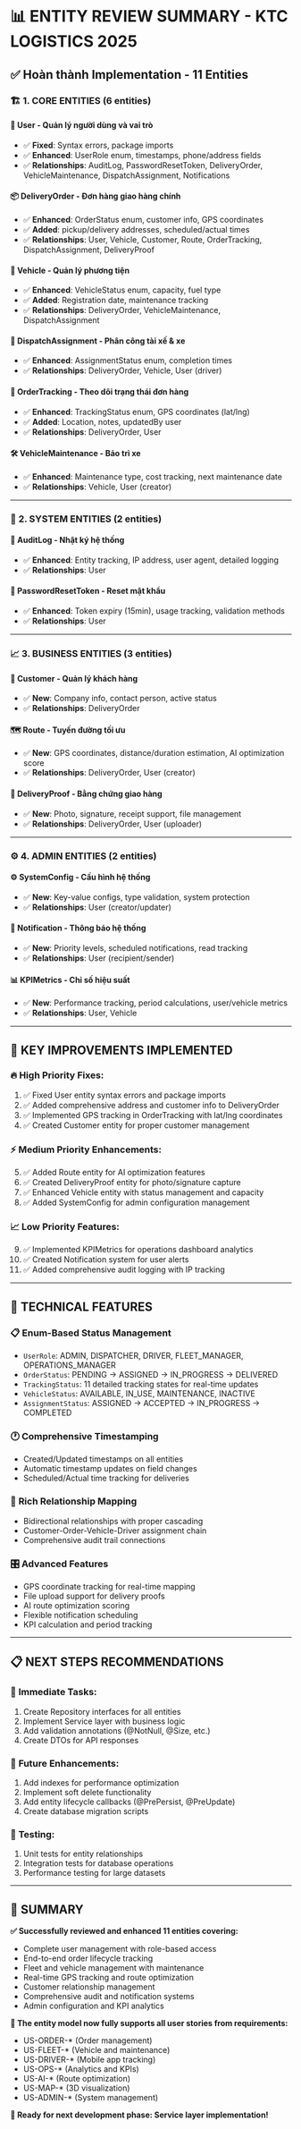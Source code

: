 # 📊 **ENTITY REVIEW SUMMARY - KTC LOGISTICS 2025**

## ✅ **Hoàn thành Implementation - 11 Entities**

### 🏗️ **1. CORE ENTITIES (6 entities)**

#### 👤 **User** - Quản lý người dùng và vai trò
- ✅ **Fixed**: Syntax errors, package imports
- ✅ **Enhanced**: UserRole enum, timestamps, phone/address fields
- ✅ **Relationships**: AuditLog, PasswordResetToken, DeliveryOrder, VehicleMaintenance, DispatchAssignment, Notifications

#### 📦 **DeliveryOrder** - Đơn hàng giao hàng chính  
- ✅ **Enhanced**: OrderStatus enum, customer info, GPS coordinates
- ✅ **Added**: pickup/delivery addresses, scheduled/actual times
- ✅ **Relationships**: User, Vehicle, Customer, Route, OrderTracking, DispatchAssignment, DeliveryProof

#### 🚛 **Vehicle** - Quản lý phương tiện
- ✅ **Enhanced**: VehicleStatus enum, capacity, fuel type
- ✅ **Added**: Registration date, maintenance tracking
- ✅ **Relationships**: DeliveryOrder, VehicleMaintenance, DispatchAssignment

#### 🎯 **DispatchAssignment** - Phân công tài xế & xe
- ✅ **Enhanced**: AssignmentStatus enum, completion times
- ✅ **Relationships**: DeliveryOrder, Vehicle, User (driver)

#### 📍 **OrderTracking** - Theo dõi trạng thái đơn hàng
- ✅ **Enhanced**: TrackingStatus enum, GPS coordinates (lat/lng)
- ✅ **Added**: Location, notes, updatedBy user
- ✅ **Relationships**: DeliveryOrder, User

#### 🛠️ **VehicleMaintenance** - Bảo trì xe
- ✅ **Enhanced**: Maintenance type, cost tracking, next maintenance date
- ✅ **Relationships**: Vehicle, User (creator)

---

### 🔧 **2. SYSTEM ENTITIES (2 entities)**

#### 📜 **AuditLog** - Nhật ký hệ thống  
- ✅ **Enhanced**: Entity tracking, IP address, user agent, detailed logging
- ✅ **Relationships**: User

#### 🔑 **PasswordResetToken** - Reset mật khẩu
- ✅ **Enhanced**: Token expiry (15min), usage tracking, validation methods
- ✅ **Relationships**: User

---

### 📈 **3. BUSINESS ENTITIES (3 entities)**

#### 👥 **Customer** - Quản lý khách hàng
- ✅ **New**: Company info, contact person, active status
- ✅ **Relationships**: DeliveryOrder

#### 🗺️ **Route** - Tuyến đường tối ưu
- ✅ **New**: GPS coordinates, distance/duration estimation, AI optimization score
- ✅ **Relationships**: DeliveryOrder, User (creator)

#### 📸 **DeliveryProof** - Bằng chứng giao hàng
- ✅ **New**: Photo, signature, receipt support, file management
- ✅ **Relationships**: DeliveryOrder, User (uploader)

---

### ⚙️ **4. ADMIN ENTITIES (2 entities)**

#### ⚙️ **SystemConfig** - Cấu hình hệ thống
- ✅ **New**: Key-value configs, type validation, system protection
- ✅ **Relationships**: User (creator/updater)

#### 🔔 **Notification** - Thông báo hệ thống
- ✅ **New**: Priority levels, scheduled notifications, read tracking
- ✅ **Relationships**: User (recipient/sender)

#### 📊 **KPIMetrics** - Chỉ số hiệu suất
- ✅ **New**: Performance tracking, period calculations, user/vehicle metrics
- ✅ **Relationships**: User, Vehicle

---

## 🎯 **KEY IMPROVEMENTS IMPLEMENTED**

### 🔥 **High Priority Fixes:**
1. ✅ Fixed User entity syntax errors and package imports
2. ✅ Added comprehensive address and customer info to DeliveryOrder
3. ✅ Implemented GPS tracking in OrderTracking with lat/lng coordinates
4. ✅ Created Customer entity for proper customer management

### ⚡ **Medium Priority Enhancements:**
5. ✅ Added Route entity for AI optimization features
6. ✅ Created DeliveryProof entity for photo/signature capture
7. ✅ Enhanced Vehicle entity with status management and capacity
8. ✅ Added SystemConfig for admin configuration management

### 📈 **Low Priority Features:**
9. ✅ Implemented KPIMetrics for operations dashboard analytics
10. ✅ Created Notification system for user alerts
11. ✅ Added comprehensive audit logging with IP tracking

---

## 🚀 **TECHNICAL FEATURES**

### 📋 **Enum-Based Status Management**
- `UserRole`: ADMIN, DISPATCHER, DRIVER, FLEET_MANAGER, OPERATIONS_MANAGER
- `OrderStatus`: PENDING → ASSIGNED → IN_PROGRESS → DELIVERED
- `TrackingStatus`: 11 detailed tracking states for real-time updates
- `VehicleStatus`: AVAILABLE, IN_USE, MAINTENANCE, INACTIVE
- `AssignmentStatus`: ASSIGNED → ACCEPTED → IN_PROGRESS → COMPLETED

### 🕐 **Comprehensive Timestamping**
- Created/Updated timestamps on all entities
- Automatic timestamp updates on field changes
- Scheduled/Actual time tracking for deliveries

### 🔗 **Rich Relationship Mapping**
- Bidirectional relationships with proper cascading
- Customer-Order-Vehicle-Driver assignment chain
- Comprehensive audit trail connections

### 🎛️ **Advanced Features**
- GPS coordinate tracking for real-time mapping
- File upload support for delivery proofs
- AI route optimization scoring
- Flexible notification scheduling
- KPI calculation and period tracking

---

## 📋 **NEXT STEPS RECOMMENDATIONS**

### 🔧 **Immediate Tasks:**
1. Create Repository interfaces for all entities
2. Implement Service layer with business logic
3. Add validation annotations (@NotNull, @Size, etc.)
4. Create DTOs for API responses

### 🚀 **Future Enhancements:**
1. Add indexes for performance optimization
2. Implement soft delete functionality
3. Add entity lifecycle callbacks (@PrePersist, @PreUpdate)
4. Create database migration scripts

### 🧪 **Testing:**
1. Unit tests for entity relationships
2. Integration tests for database operations
3. Performance testing for large datasets

---

## 🎊 **SUMMARY**

**✅ Successfully reviewed and enhanced 11 entities covering:**
- Complete user management with role-based access
- End-to-end order lifecycle tracking  
- Fleet and vehicle management with maintenance
- Real-time GPS tracking and route optimization
- Customer relationship management
- Comprehensive audit and notification systems
- Admin configuration and KPI analytics

**🎯 The entity model now fully supports all user stories from requirements:**
- US-ORDER-* (Order management)
- US-FLEET-* (Vehicle and maintenance)  
- US-DRIVER-* (Mobile app tracking)
- US-OPS-* (Analytics and KPIs)
- US-AI-* (Route optimization)
- US-MAP-* (3D visualization)
- US-ADMIN-* (System management)

**🚀 Ready for next development phase: Service layer implementation!**
